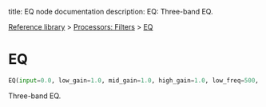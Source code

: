title: EQ node documentation
description: EQ: Three-band EQ.

[Reference library](../../index.md) > [Processors: Filters](../index.md) > [EQ](index.md)

# EQ

```python
EQ(input=0.0, low_gain=1.0, mid_gain=1.0, high_gain=1.0, low_freq=500, high_freq=5000)
```

Three-band EQ.

